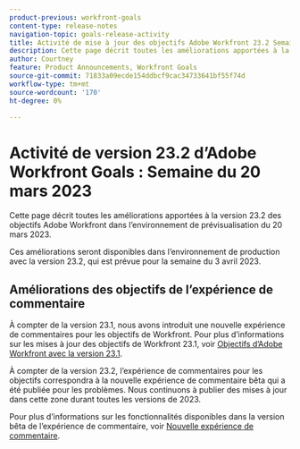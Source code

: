 ```yaml
---
product-previous: workfront-goals
content-type: release-notes
navigation-topic: goals-release-activity
title: Activité de mise à jour des objectifs Adobe Workfront 23.2 Semaine du 20 mars 2023
description: Cette page décrit toutes les améliorations apportées à la version 23.2 d’ objectifs d’Adobe Workfront à l’environnement Aperçu . Ces améliorations seront disponibles dans l’environnement de production au cours de la semaine du 20 mars 2023.
author: Courtney
feature: Product Announcements, Workfront Goals
source-git-commit: 71833a09ecde154ddbcf9cac34733641bf55f74d
workflow-type: tm+mt
source-wordcount: '170'
ht-degree: 0%

---
```


# Activité de version 23.2 d’Adobe Workfront Goals : Semaine du 20 mars 2023

Cette page décrit toutes les améliorations apportées à la version 23.2 des objectifs Adobe Workfront dans l’environnement de prévisualisation du 20 mars 2023.

Ces améliorations seront disponibles dans l’environnement de production avec la version 23.2, qui est prévue pour la semaine du 3 avril 2023.

## Améliorations des objectifs de l’expérience de commentaire

À compter de la version 23.1, nous avons introduit une nouvelle expérience de commentaires pour les objectifs de Workfront. Pour plus d’informations sur les mises à jour des objectifs de Workfront 23.1, voir [Objectifs d’Adobe Workfront avec la version 23.1](/help/quicksilver/product-announcements/product-releases/goals-release-activity/goals-23-1-release/goals-23-1-release.md).

À compter de la version 23.2, l’expérience de commentaires pour les objectifs correspondra à la nouvelle expérience de commentaire bêta qui a été publiée pour les problèmes. Nous continuons à publier des mises à jour dans cette zone durant toutes les versions de 2023.

Pour plus d’informations sur les fonctionnalités disponibles dans la version bêta de l’expérience de commentaire, voir [Nouvelle expérience de commentaire](/help/quicksilver/workfront-basics/updating-work-items-and-viewing-updates/unified-commenting-experience.md).